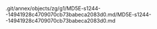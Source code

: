 .git/annex/objects/zg/g1/MD5E-s1244--14941928c4709070cb73babeca2083d0.md/MD5E-s1244--14941928c4709070cb73babeca2083d0.md